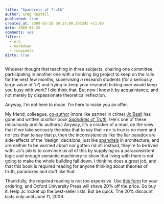 ```yaml
---
title: "Spandrels of Truth"
author: Greg Restall
published: true
created_at: 2009-03-25 00:37:00.293242 +11:00
date: 2009-03-25 
comments: yes
filter:
  - erb
  - markdown
  - rubypants
dirty: true
---
```

Whoever thought that teaching in three subjects, chairing one committee, participating in another one with a honking big project to keep on the rails for the next few months, supervising _n_ research students (for a seriously large value of '_n_') and trying to keep your research ticking over would keep you busy with work?  I did think that.  But now I know it by acquaintance, and not merely by dispassionate theoretical reflection.

Anyway, I'm not here to moan.  I'm here to make you an offer. 

<!--more--> 

My friend, colleague, [co-author](http://consequently.org/writing/pluralism) (more like partner in crime) [Jc Beall](http://web.me.com/jcbeall/Site/Home.html) has gone and written _another_ book _[Spandrels of Truth](http://www.amazon.com/Spandrels-Truth-Jc-Beall/dp/0199268738/consequentlyorg)_.  (He's one of these ridiculously prolific authors.)  Anyway, it's a cracker of a read, on the view that if we take seriously the idea that to say that <_p_> is true is no more and no less than to say that _p_, then the inconsistencies like the liar paradox are side-effects of the 'design' decisions, just like [spandrels](http://en.wikipedia.org/wiki/Spandrel) in architecture, and are neither to be worried about nor gotten rid of: instead, they're to be lived with.  Jc's job is to convince us all of this by supplying us a paraconsistent logic and enough semantic machinery to show that living with them is not going to make the whole building fall down.  I think he does a great job, and that this book is required reading for anyone thinking about theories of truth, paradoxes and stuff like that.

Thankfully, the required reading is not too expensive.  Use [this form](http://consequently.org/temp/Spandrels.pdf) for your ordering, and Oxford University Press will shave 20% off the price.  Go buy it.  Help Jc rocket up the best-seller lists.  But be quick. The 20% discount lasts only until June 11, 2009.